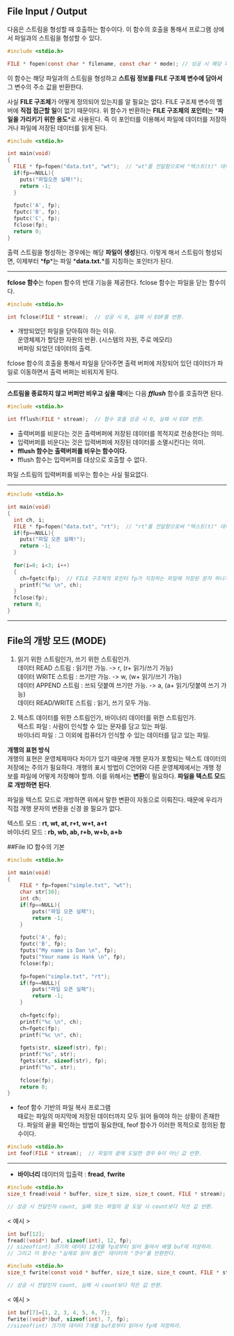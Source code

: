 ## File Input / Output

다음은 스트림을 형성할 때 호출하는 함수이다. 이 함수의 호출을 통해서 프로그램 상에서 파일과의 스트림을 형성할 수 있다.  
```c
#include <stdio.h>

FILE * fopen(const char * filename, const char * mode); // 성공 시 해당 파일의 FILE 구조체 변수의 주소 값, 실패 시 NULL 포인터 반환.
```
이 함수는 해당 파일과의 스트림을 형성하고 **스트림 정보를 FILE 구조체 변수에 담아서** 그 변수의 주소 값을 반환한다.  
  
사실 **FILE 구조체**가 어떻게 정의되어 있는지를 알 필요는 없다. FILE 구조체 변수의 멤버에 **직접 접근할 일**이 없기 때문이다. 위 함수가 반환하는 **FILE 구조체의 포인터**는 *__파일을 가리키기 위한 용도__*로 사용된다. 즉 이 포인터를 이용해서 파일에 데이터를 저장하거나 파일에 저장된 데이터를 읽게 된다.  

```c
#include <stdio.h>

int main(void)
{
  FILE * fp=fopen("data.txt", "wt");  // "wt"를 전달함으로써 "텍스트(t)" 데이터 "출력(w)"용 스트림이 형성된다.
  if(fp==NULL){
    puts("파일오픈 실패!");
    return -1;
  }
  
  fputc('A', fp);
  fputc('B', fp);
  fputc('C', fp);
  fclose(fp);
  return 0;
}
```
출력 스트림을 형성하는 경우에는 해당 **파일이 생성**된다. 이렇게 해서 스트림이 형성되면, 이제부터 *__fp__*는 파일 *__data.txt.__*를 지칭하는 포인터가 된다.  

***

**fclose 함수**는 fopen 함수의 반대 기능을 제공한다. fclose 함수는 파일을 닫는 함수이다.  
```c
#include <stdio.h>

int fclose(FILE * stream);  // 성공 시 0, 실패 시 EOF를 반환.
```
* 개방되었던 파일을 닫아줘야 하는 이유.  
운영체제가 할당한 자원의 반환. (시스템의 자원, 주로 메모리)  
버퍼링 되었던 데이터의 출력.  

fclose 함수의 호출을 통해서 파일을 닫아주면 출력 버퍼에 저장되어 있던 데이터가 파일로 이동하면서 출력 버퍼는 비워지게 된다.  

***

**스트림을 종료하지 않고 버퍼만 비우고 싶을 때**에는 다음 **_fflush_** 함수를 호출하면 된다.  
```c
#include <stdio.h>

int fflush(FILE * stream);  // 함수 호출 성공 시 0, 실패 시 EOF 반환.
```
* 출력버퍼를 비운다는 것은 출력버퍼에 저장된 데이터를 목적지로 전송한다는 의미.  
* 입력버퍼를 비운다는 것은 입력버퍼에 저장된 데이터를 소멸시킨다는 의미.  
* **fflush 함수는 출력버퍼를 비우는 함수이다.**  
* fflush 함수는 입력버퍼를 대상으로 호출할 수 없다.  

파일 스트림의 입력버퍼를 비우는 함수는 사실 필요없다.  
***

```c
#include <stdio.h>

int main(void)
{
  int ch, i;
  FILE * fp=fopen("data.txt", "rt");  // "rt"를 전달함으로써 "텍스트(t)" 데이터 "입력(r)"용 스트림이 형성된다.
  if(fp==NULL){
    puts("파일 오픈 실패!");
    return -1;
  }
  
  for(i=0; i<3; i++)
  {
    ch=fgetc(fp);  // FILE 구조체의 포인터 fp가 지칭하는 파일에 저장된 문자 하나가 반환되어 변수 ch에 저장되고 있다.
    printf("%c \n", ch);
  }
  fclose(fp);
  return 0;
}
```

***

## File의 개방 모드 (MODE)  

1. 읽기 위한 스트림인가, 쓰기 위한 스트림인가.  
데이터 READ 스트림 : 읽기만 가능. -> r, (r+ 읽기/쓰기 가능)    
데이터 WRITE 스트림 : 쓰기만 가능. -> w, (w+ 읽기/쓰기 가능)     
데이터 APPEND 스트림 : 쓰되 덧붙여 쓰기만 가능. -> a, (a+ 읽기/덧붙여 쓰기 가능)    
데이터 READ/WRITE 스트림 : 읽기, 쓰기 모두 가능.  

2. 텍스트 데이터를 위한 스트림인가, 바이너리 데이터를 위한 스트림인가.  
텍스트 파일 : 사람이 인식할 수 있는 문자를 담고 있는 파일.  
바이너리 파일 : 그 이외에 컴퓨터가 인식할 수 있는 데이터를 담고 있는 파일.  

**개행의 표현 방식**  
개행의 표현은 운영체제마다 차이가 있기 때문에 개행 문자가 포함되는 텍스트 데이터의 저장에는 주의가 필요하다. 개행의 표시 방법이 C언어와 다른 운영체제에서는 개행 정보를 파일에 어떻게 저장해야 할까. 이를 위해서는 **변환**이 필요하다. **파일을 텍스트 모드로 개방하면 된다**.  

파일을 텍스트 모드로 개방하면 위에서 말한 변환이 자동으로 이뤄진다. 때문에 우리가 직접 개행 문자의 변환을 신경 쓸 필요가 없다.  

텍스트 모드 : **rt, wt, at, r+t, w+t, a+t**  
바이너리 모드 : **rb, wb, ab, r+b, w+b, a+b**  

##File IO 함수의 기본  
```c
#include <stdio.h>

int main(void)
{
    FILE * fp=fopen("simple.txt", "wt");
    char str[30];
    int ch;
    if(fp==NULL){
        puts("파일 오픈 실패");
        return -1;
    }
    
    fputc('A', fp);
    fputc('B', fp);
    fputs("My name is Dan \n", fp);
    fputs("Your name is Hank \n", fp);
    fclose(fp);
    
    fp=fopen("simple.txt", "rt");
    if(fp==NULL){
        puts("파일 오픈 실패");
        return -1;
    }
    
    ch=fgetc(fp);
    printf("%c \n", ch);
    ch=fgetc(fp);
    printf("%c \n", ch);
    
    fgets(str, sizeof(str), fp);
    printf("%s", str);
    fgets(str, sizeof(str), fp);
    printf("%s", str);
    
    fclose(fp);
    return 0;
}
```

* feof 함수 기반의 파일 복사 프로그램  
때로는 파일의 마지막에 저장된 데이터까지 모두 읽어 들여야 하는 상황이 존재한다. 파일의 끝을 확인하는 방법이 필요한데, feof 함수가 이러한 목적으로 정의된 함수이다.  
```c
#include <stdio.h>
int feof(FILE * stream);  // 파일의 끝에 도달한 경우 0이 아닌 값 반환.
```
***

* **바이너리** 데이터의 입출력 : **fread**, **fwrite**  
```c
#include <stdio.h>
size_t fread(void * buffer, size_t size, size_t count, FILE * stream);

// 성공 시 전달인자 count, 실패 또는 파일의 끝 도달 시 count보다 작은 값 반환. 
```
< 예시 >  
```c
int buf[12];
fread((void*) buf, sizeof(int), 12, fp);
// sizeof(int) 크기의 데이터 12개를 fp로부터 읽어 들여서 배열 buf에 저장하라.
// 그리고 이 함수는 "실제로 읽어 들인" 데이터의 "갯수"를 반환한다.
```


```c
#include <stdio.h>
size_t fwrite(const void * buffer, size_t size, size_t count, FILE * stream);

// 성공 시 전달인자 count, 실패 시 count보다 작은 값 반환.
```
< 예시 >
```c
int buf[7]={1, 2, 3, 4, 5, 6, 7};
fwrite((void*)buf, sizeof(int), 7, fp);
//sizeof(int) 크기의 데이터 7개를 buf로부터 읽어서 fp에 저장하라.
```

